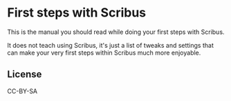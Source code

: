 # First steps with Scribus

This is the manual you should read while doing your first steps with Scribus.

It does not teach using Scribus, it's just a list of tweaks and settings that can make your very first steps within Scribus much more enjoyable.

## License

CC-BY-SA
